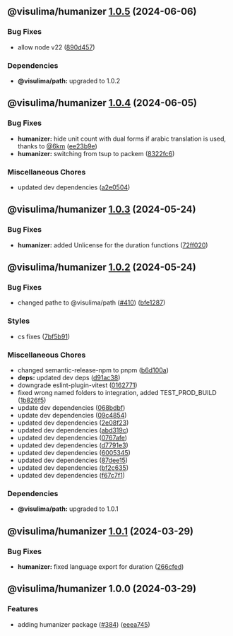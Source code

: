 ## @visulima/humanizer [1.0.5](https://github.com/visulima/visulima/compare/@visulima/humanizer@1.0.4...@visulima/humanizer@1.0.5) (2024-06-06)


### Bug Fixes

* allow node v22 ([890d457](https://github.com/visulima/visulima/commit/890d4570f18428e2463944813c0c638b3f142803))



### Dependencies

* **@visulima/path:** upgraded to 1.0.2

## @visulima/humanizer [1.0.4](https://github.com/visulima/visulima/compare/@visulima/humanizer@1.0.3...@visulima/humanizer@1.0.4) (2024-06-05)


### Bug Fixes

* **humanizer:** hide unit count with dual forms if arabic translation is used, thanks to [@6km](https://github.com/6km) ([ee23b9e](https://github.com/visulima/visulima/commit/ee23b9edaf9e7e22f356aaa91c46ee3fa1aad531))
* **humanizer:** switching from tsup to packem ([8322fc6](https://github.com/visulima/visulima/commit/8322fc69d82531ff4fe18ac46b4e0fb0305bc657))


### Miscellaneous Chores

* updated dev dependencies ([a2e0504](https://github.com/visulima/visulima/commit/a2e0504dc239049434c2482756ff15bdbaac9b54))

## @visulima/humanizer [1.0.3](https://github.com/visulima/visulima/compare/@visulima/humanizer@1.0.2...@visulima/humanizer@1.0.3) (2024-05-24)


### Bug Fixes

* **humanizer:** added Unlicense for the duration functions ([72ff020](https://github.com/visulima/visulima/commit/72ff0200be90e9707bea8606a03bd6091b229f43))

## @visulima/humanizer [1.0.2](https://github.com/visulima/visulima/compare/@visulima/humanizer@1.0.1...@visulima/humanizer@1.0.2) (2024-05-24)


### Bug Fixes

* changed pathe to @visulima/path ([#410](https://github.com/visulima/visulima/issues/410)) ([bfe1287](https://github.com/visulima/visulima/commit/bfe1287aff6d28d5dca302fd4d58c1f6234ce0bb))


### Styles

* cs fixes ([7bf5b91](https://github.com/visulima/visulima/commit/7bf5b91383b612598d955fe23505c94f22a8d277))


### Miscellaneous Chores

* changed semantic-release-npm to pnpm ([b6d100a](https://github.com/visulima/visulima/commit/b6d100a2bf3fd026577be48726a37754947f0973))
* **deps:** updated dev deps ([d91ac38](https://github.com/visulima/visulima/commit/d91ac389cea85a6c6bdc8de97905252a6c467abc))
* downgrade eslint-plugin-vitest ([0162771](https://github.com/visulima/visulima/commit/0162771e6022e4594486a796bc41e91a2d87bcd8))
* fixed wrong named folders to integration, added TEST_PROD_BUILD ([1b826f5](https://github.com/visulima/visulima/commit/1b826f5baf8285847199de9ede8fbdbadf201ad6))
* update dev dependencies ([068bdbf](https://github.com/visulima/visulima/commit/068bdbfe0b371b5cc7e5ac071dc3310a3b8cea98))
* update dev dependencies ([09c4854](https://github.com/visulima/visulima/commit/09c4854e221fa8b808dfe66d7196d8db2a39b366))
* updated dev dependencies ([2e08f23](https://github.com/visulima/visulima/commit/2e08f23ba4f23ff4c64a36807b53242e9497c073))
* updated dev dependencies ([abd319c](https://github.com/visulima/visulima/commit/abd319c23576aa1dc751ac874e806bddbc977d51))
* updated dev dependencies ([0767afe](https://github.com/visulima/visulima/commit/0767afe9be83da6698c1343724400171f952599e))
* updated dev dependencies ([d7791e3](https://github.com/visulima/visulima/commit/d7791e327917e438757636573b1e5549a97bba7b))
* updated dev dependencies ([6005345](https://github.com/visulima/visulima/commit/60053456717a3889fc77b4fb5b05d50a662475b2))
* updated dev dependencies ([87dee15](https://github.com/visulima/visulima/commit/87dee156e797b5dee2557a09ad32c935d851847c))
* updated dev dependencies ([bf2c635](https://github.com/visulima/visulima/commit/bf2c635859601cc97858226e70f47219eabc213e))
* updated dev dependencies ([f67c7f1](https://github.com/visulima/visulima/commit/f67c7f14ecc328ed91d06d01ac6514e8bce72cb4))



### Dependencies

* **@visulima/path:** upgraded to 1.0.1

## @visulima/humanizer [1.0.1](https://github.com/visulima/visulima/compare/@visulima/humanizer@1.0.0...@visulima/humanizer@1.0.1) (2024-03-29)


### Bug Fixes

* **humanizer:** fixed language export for duration ([266cfed](https://github.com/visulima/visulima/commit/266cfed81c6e0d6839fc505f2511384c21fa4eb6))

## @visulima/humanizer 1.0.0 (2024-03-29)


### Features

* adding humanizer package ([#384](https://github.com/visulima/visulima/issues/384)) ([eeea745](https://github.com/visulima/visulima/commit/eeea7457ead1304f2aa8c0d90b84c69d6c93d176))
